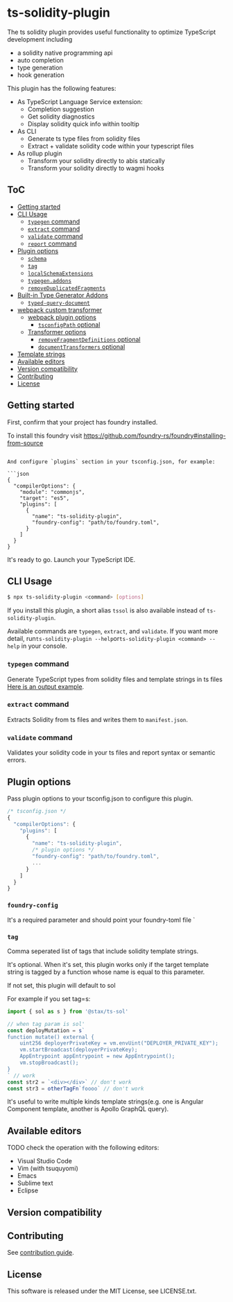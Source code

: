# ts-solidity-plugin

The ts solidity plugin provides useful functionality to optimize TypeScript development including

- a solidity native programming api
- auto completion
- type generation
- hook generation

This plugin has the following features:

- As TypeScript Language Service extension:
  - Completion suggestion
  - Get solidity diagnostics
  - Display solidity quick info within tooltip
- As CLI
  - Generate ts type files from solidity files
  - Extract + validate solidity code within your typescript files
- As rollup plugin
  - Transform your solidity directly to abis statically
  - Transform your solidity directly to wagmi hooks

## ToC

<!-- toc -->

- [Getting started](#getting-started)
- [CLI Usage](#cli-usage)
  - [`typegen` command](#typegen-command)
  - [`extract` command](#extract-command)
  - [`validate` command](#validate-command)
  - [`report` command](#report-command)
- [Plugin options](#plugin-options)
  - [`schema`](#schema)
  - [`tag`](#tag)
  - [`localSchemaExtensions`](#localschemaextensions)
  - [`typegen.addons`](#typegenaddons)
  - [`removeDuplicatedFragments`](#removeduplicatedfragments)
- [Built-in Type Generator Addons](#built-in-type-generator-addons)
  - [`typed-query-document`](#typed-query-document)
- [webpack custom transformer](#webpack-custom-transformer)
  - [webpack plugin options](#webpack-plugin-options)
    - [`tsconfigPath` optional](#tsconfigpath-optional)
  - [Transformer options](#transformer-options)
    - [`removeFragmentDefinitions` optional](#removefragmentdefinitions-optional)
    - [`documentTransformers` optional](#documenttransformers-optional)
- [Template strings](#template-strings)
- [Available editors](#available-editors)
- [Version compatibility](#version-compatibility)
- [Contributing](#contributing)
- [License](#license)

<!-- tocstop -->

## Getting started

First, confirm that your project has foundry installed.

To install this foundry visit https://github.com/foundry-rs/foundry#installing-from-source

````

And configure `plugins` section in your tsconfig.json, for example:

```json
{
  "compilerOptions": {
    "module": "commonjs",
    "target": "es5",
    "plugins": [
      {
        "name": "ts-solidity-plugin",
        "foundry-config": "path/to/foundry.toml",
      }
    ]
  }
}
````

It's ready to go. Launch your TypeScript IDE.

## CLI Usage

```sh
$ npx ts-solidity-plugin <command> [options]
```

If you install this plugin, a short alias `tssol` is also available instead of `ts-solidity-plugin`.

Available commands are `typegen`, `extract`, and `validate`. If you want more detail, run`ts-solidity-plugin --help`or`ts-solidity-plugin <command> --help` in your console.

### `typegen` command

Generate TypeScript types from solidity files and template strings in ts files [Here is an output example](https://github.com/roninjin10/ts-solidity-plugin/blob/main/project-fixtures/react-apollo-prj/src/__generated__/git-hub-query.ts).

### `extract` command

Extracts Solidity from ts files and writes them to `manifest.json`.

### `validate` command

Validates your solidity code in your ts files and report syntax or semantic errors.

## Plugin options

Pass plugin options to your tsconfig.json to configure this plugin.

```js
/* tsconfig.json */
{
  "compilerOptions": {
    "plugins": [
      {
        "name": "ts-solidity-plugin",
        /* plugin options */
        "foundry-config": "path/to/foundry.toml",
        ...
      }
    ]
  }
}
```

### `foundry-config`

It's a required parameter and should point your foundry-toml file `

### `tag`

Comma seperated list of tags that include solidity template strings.

It's optional. When it's set, this plugin works only if the target template string is tagged by a function whose name is equal to this parameter.

If not set, this plugin will default to sol

For example if you set tag=s:

```ts
import { sol as s } from '@stax/ts-sol'

// when tag param is sol'
const deployMutation = s`
function mutate() external {
    uint256 deployerPrivateKey = vm.envUint("DEPLOYER_PRIVATE_KEY");
    vm.startBroadcast(deployerPrivateKey);
    AppEntrypoint appEntrypoint = new AppEntrypoint();
    vm.stopBroadcast();
}
` // work
const str2 = `<div></div>` // don't work
const str3 = otherTagFn`foooo` // don't work
```

It's useful to write multiple kinds template strings(e.g. one is Angular Component template, another is Apollo GraphQL query).

## Available editors

TODO check the operation with the following editors:

- Visual Studio Code
- Vim (with tsuquyomi)
- Emacs
- Sublime text
- Eclipse

## Version compatibility

## Contributing

See [contribution guide](CONTRIBUTING.md).

## License

This software is released under the MIT License, see LICENSE.txt.
